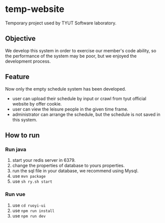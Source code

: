 # temp-website
Temporary project used  by TYUT Software laboratory.
## Objective
We develop this system in order to exercise our member's code ability, so the performance of the system may be poor, but we enjoyed the development process.
## Feature
Now only the empty schedule system has been developed.
- user can upload their schedule by input or crawl from tyut official website by offer cookie.
- user can view the leisure people in the given time frame.
- administrator can arrange the schedule, but the schedule is not saved in this system.
## How to run
### Run java
1. start your redis server in 6379.
2. change the properties of database to yours properties.
3. run the sql file in your database, we recommend using Mysql.
4. use `mvn package`
5. use `sh ry.sh start`
### Run vue
1. use `cd ruoyi-ui`
2. use `npm run install`
3. use `npm run dev`
